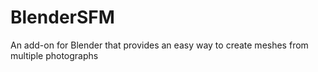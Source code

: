 BlenderSFM
==========

An add-on for Blender that provides an easy way to create meshes from multiple photographs
